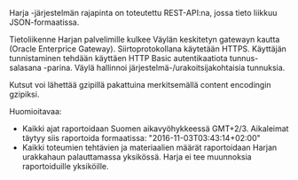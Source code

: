 Harja -järjestelmän rajapinta on toteutettu REST-API:na, jossa tieto liikkuu JSON-formaatissa. 

Tietoliikenne Harjan palvelimille kulkee Väylän keskitetyn gatewayn kautta (Oracle Enterprice Gateway). Siirtoprotokollana käytetään HTTPS. Käyttäjän tunnistaminen tehdään käyttäen HTTP Basic autentikaatiota tunnus-salasana -parina. Väylä hallinnoi järjestelmä-/urakoitsijakohtaisia tunnuksia.

Kutsut voi lähettää gzipillä pakattuina merkitsemällä content encodingin gzipiksi.

Huomioitavaa:
<ul>
  <li>Kaikki ajat raportoidaan Suomen aikavyöhykkeessä GMT+2/3. Aikaleimat täytyy siis raportoida formaatissa: "2016-11-03T03:43:14+02:00"</li>
  <li>Kaikki toteumien tehtävien ja materiaalien määrät raportoidaan Harjan urakkahaun palauttamassa yksikössä. Harja ei tee muunnoksia raportoiduille yksiköille.</li>
</ul>
